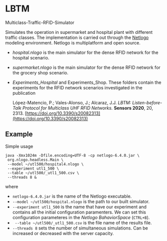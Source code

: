 # LBTM
Multiclass-Traffic-RFID-Simulator

Simulates the operation in supermarket and hospital plant with different traffic classes. The implementation is carried out through the [Netlogo](https://ccl.northwestern.edu/netlogo/) modeling environment. Netlogo is multiplatform and open source.

- *hospital.nlogo* is the main simulator for the dense RFID network for the hospital scenario.
- *supermarket.nlogo* is the main simulator for the dense RFID network for the grocery shop scenario.

- *Experiments_Hospital* and Experiments_Shop. These folders contain the experiments for the RFID network scenarios investigated in the publication

  López-Matencio, P.; Vales-Alonso, J.; Alcaraz, J.J. *LBTM: Listen-before-Talk Protocol for Multiclass UHF RFID Networks.* **Sensors 2020**, 20, 2313. [https://doi.org/10.3390/s20082313](https://doi.org/10.3390/s20082313)

## Example
Simple usage 
```
java -Xmx1024m -Dfile.encoding=UTF-8 -cp netlogo-6.4.0.jar \
 org.nlogo.headless.Main \
 --model ~/utl500/hospital4.nlogo \
 --experiment utl1_500 \
 --table ~/utl500/_utl1_500.csv \
 --threads 8 &
```

where 
- `netlogo-6.4.0.jar` is the name of the Netlogo executable.
- `--model ~/utl500/hospital.nlogo` is the path to our built simulator.
- `--experiment utl1_500` is the name that have our experiment and contains all the initial configuration paramenters. We can set this configuration parameteres in the *Netlogo BahaviorSpace* (`CTRL+B`).
- ` --table ~/utl500/_utl1_500.csv` is the file name of the results file.
- `--threads 8` sets the number of simultaneous simulations. Can be increased or decreased with the server capacity.

